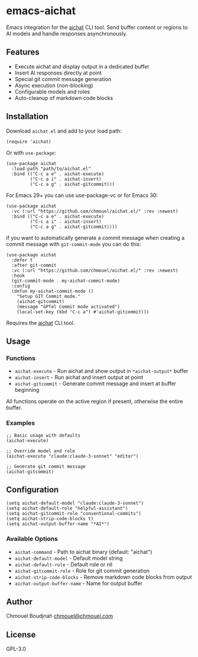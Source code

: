 # emacs-aichat

Emacs integration for the [aichat](https://github.com/sigoden/aichat) CLI tool.
Send buffer content or regions to AI models and handle responses
asynchronously.

## Features

- Execute aichat and display output in a dedicated buffer
- Insert AI responses directly at point
- Special git commit message generation
- Async execution (non-blocking)
- Configurable models and roles
- Auto-cleanup of markdown code blocks

## Installation

Download `aichat.el` and add to your load path:

```elisp
(require 'aichat)
```

Or with `use-package`:

```elisp
(use-package aichat
  :load-path "path/to/aichat.el"
  :bind (("C-c a e" . aichat-execute)
         ("C-c a i" . aichat-insert)
         ("C-c a g" . aichat-gitcommit)))
```

For Emacs 29+ you can use use-package-vc or for Emacs 30:

```elisp
(use-package aichat
  :vc (:url "https://github.com/chmouel/aichat.el/" :rev :newest)
  :bind (("C-c a e" . aichat-execute)
         ("C-c a i" . aichat-insert)
         ("C-c a g" . aichat-gitcommit))))
```

if you want to automatically generate a commit message when creating a commit
message with `git-commit-mode` you can do this:

```elisp
(use-package aichat
  :defer t
  :after git-commit
  :vc (:url "https://github.com/chmouel/aichat.el/" :rev :newest)
  :hook
  (git-commit-mode . my-aichat-commit-mode)
  :config
  (defun my-aichat-commit-mode ()
    "Setup GIT Commit mode."
    (aichat-gitcommit)
    (message "GPTel Commit mode activated")
    (local-set-key (kbd "C-c a") #'aichat-gitcommit)))
```

Requires the [aichat](https://github.com/sigoden/aichat) CLI tool.

## Usage

### Functions

- `aichat-execute` - Run aichat and show output in `*aichat-output*` buffer
- `aichat-insert` - Run aichat and insert output at point
- `aichat-gitcommit` - Generate commit message and insert at buffer beginning

All functions operate on the active region if present, otherwise the entire buffer.

### Examples

```elisp
;; Basic usage with defaults
(aichat-execute)

;; Override model and role
(aichat-execute "claude:claude-3-sonnet" "editor")

;; Generate git commit message
(aichat-gitcommit)
```

## Configuration

```elisp
(setq aichat-default-model "claude:claude-3-sonnet")
(setq aichat-default-role "helpful-assistant")
(setq aichat-gitcommit-role "conventional-commits")
(setq aichat-strip-code-blocks t)
(setq aichat-output-buffer-name "*AI*")
```

### Available Options

- `aichat-command` - Path to aichat binary (default: "aichat")
- `aichat-default-model` - Default model string
- `aichat-default-role` - Default role or nil
- `aichat-gitcommit-role` - Role for git commit generation
- `aichat-strip-code-blocks` - Remove markdown code blocks from output
- `aichat-output-buffer-name` - Name for output buffer

## Author

Chmouel Boudjnah <chmouel@chmouel.com>

## License

GPL-3.0
